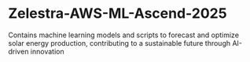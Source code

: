 # Zelestra-AWS-ML-Ascend-2025
Contains machine learning models and scripts to forecast and optimize solar energy production, contributing to a sustainable future through AI-driven innovation

